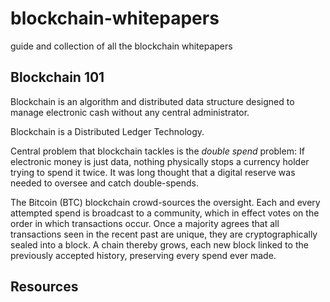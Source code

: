 # blockchain-whitepapers
guide and collection of all the blockchain whitepapers

## Blockchain 101
Blockchain is an algorithm and distributed data structure designed to manage electronic cash without any central administrator.

Blockchain is a Distributed Ledger Technology.

Central problem that blockchain tackles is the _double spend_ problem:
If electronic money is just data, nothing physically stops a currency holder trying to spend it twice. It was long thought that a digital reserve was needed to oversee and catch double-spends.

The Bitcoin (BTC) blockchain crowd-sources the oversight. Each and every attempted spend is broadcast to a community, which in effect votes on the order in which transactions occur. Once a majority agrees that all transactions seen in the recent past are unique, they are cryptographically sealed into a block. A chain thereby grows, each new block linked to the previously accepted history, preserving every spend ever made.

## Resources